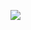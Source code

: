 ![](https://user-images.githubusercontent.com/55517841/71632468-acb50280-2c49-11ea-90ae-cd2696e36986.png)
